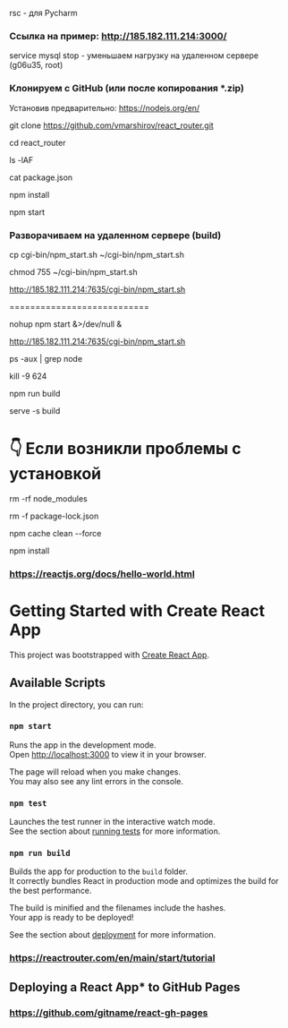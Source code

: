 rsc -  для Pycharm

### Ссылка на пример:  http://185.182.111.214:3000/


service mysql stop - уменьшаем нагрузку на удаленном сервере (g06u35, root)



### Клонируем с GitHub (или после копирования *.zip)

Установив предварительно: https://nodejs.org/en/

git clone https://github.com/vmarshirov/react_router.git

cd react_router

ls -lAF

cat package.json

npm install

npm start


### Разворачиваем на удаленном сервере (build)


cp cgi-bin/npm_start.sh ~/cgi-bin/npm_start.sh

chmod 755 ~/cgi-bin/npm_start.sh

http://185.182.111.214:7635/cgi-bin/npm_start.sh


===========================

nohup npm start &>/dev/null &

http://185.182.111.214:7635/cgi-bin/npm_start.sh

ps -aux | grep node

kill -9 624

npm run build

serve -s build

# 👇️ Если возникли проблемы с установкой
rm -rf node_modules

rm -f package-lock.json

npm cache clean --force

npm install


### https://reactjs.org/docs/hello-world.html

# Getting Started with Create React App

This project was bootstrapped with [Create React App](https://github.com/facebook/create-react-app).

## Available Scripts

In the project directory, you can run:

### `npm start`

Runs the app in the development mode.\
Open [http://localhost:3000](http://localhost:3000) to view it in your browser.

The page will reload when you make changes.\
You may also see any lint errors in the console.

### `npm test`

Launches the test runner in the interactive watch mode.\
See the section about [running tests](https://facebook.github.io/create-react-app/docs/running-tests) for more information.

### `npm run build`

Builds the app for production to the `build` folder.\
It correctly bundles React in production mode and optimizes the build for the best performance.

The build is minified and the filenames include the hashes.\
Your app is ready to be deployed!

See the section about [deployment](https://facebook.github.io/create-react-app/docs/deployment) for more information.




###  https://reactrouter.com/en/main/start/tutorial

## Deploying a React App* to GitHub Pages
### https://github.com/gitname/react-gh-pages

